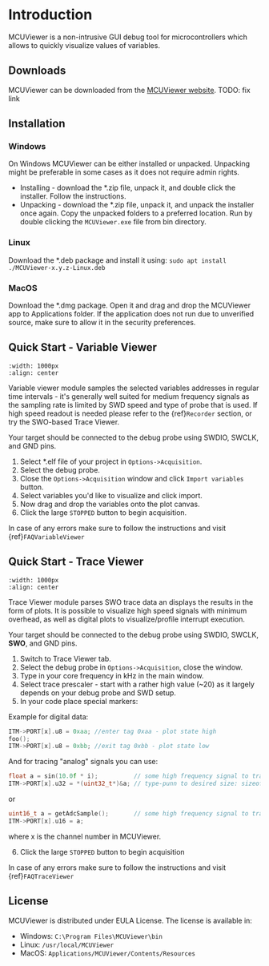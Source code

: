 # Introduction 

MCUViewer is a non-intrusive GUI debug tool for microcontrollers which allows to quickly visualize values of variables.

## Downloads

MCUViewer can be downloaded from the [MCUViewer website](https://mcuviewer.com). TODO: fix link

## Installation

### Windows

On Windows MCUViewer can be either installed or unpacked. Unpacking might be preferable in some cases as it does not require admin rights. 

* Installing - download the *.zip file, unpack it, and double click the installer. Follow the instructions.
* Unpacking - download the *.zip file, unpack it, and unpack the installer once again. Copy the unpacked folders to a preferred location. Run by double clicking the `MCUViewer.exe` file from bin directory. 

### Linux

Download the *.deb package and install it using:
`sudo apt install ./MCUViewer-x.y.z-Linux.deb`

### MacOS

Download the *.dmg package. Open it and drag and drop the MCUViewer app to Applications folder. If the application does not run due to unverified source, make sure to allow it in the security preferences.


## Quick Start - Variable Viewer

```{figure} ./images/VarViewerWhite.png
:width: 1000px
:align: center
```

Variable viewer module samples the selected variables addresses in regular time intervals - it's generally well suited for medium frequency signals as the sampling rate is limited by SWD speed and type of probe that is used. If high speed readout is needed please refer to the {ref}`Recorder` section, or try the SWO-based Trace Viewer.

Your target should be connected to the debug probe using SWDIO, SWCLK, and GND pins.

1. Select *.elf file of your project in `Options->Acquisition`.
2. Select the debug probe.
3. Close the `Options->Acquisition` window and click `Import variables` button. 
4. Select variables you'd like to visualize and click import.
5. Now drag and drop the variables onto the plot canvas.
6. Click the large `STOPPED` button to begin acquisition.

In case of any errors make sure to follow the instructions and visit {ref}`FAQVariableViewer`


## Quick Start - Trace Viewer

```{figure} ./images/TraceViewerWhite.png
:width: 1000px
:align: center
```

Trace Viewer module parses SWO trace data an displays the results in the form of plots. It is possible to visualize high speed signals with minimum overhead, as well as digital plots to visualize/profile interrupt execution.

Your target should be connected to the debug probe using SWDIO, SWCLK, **SWO**, and GND pins.

1. Switch to Trace Viewer tab.
2. Select the debug probe in `Options->Acquisition`, close the window.
3. Type in your core frequency in kHz in the main window.
4. Select trace prescaler - start with a rather high value (~20) as it largely depends on your debug probe and SWD setup.
5. In your code place special markers: 

Example for digital data: 
```c
ITM->PORT[x].u8 = 0xaa; //enter tag 0xaa - plot state high
foo();
ITM->PORT[x].u8 = 0xbb; //exit tag 0xbb - plot state low
```
And for tracing "analog" signals you can use: 
```c
float a = sin(10.0f * i);          // some high frequency signal to trace
ITM->PORT[x].u32 = *(uint32_t*)&a; // type-punn to desired size: sizeof(float) = sizeof(uint32_t)
```
or

```c
uint16_t a = getAdcSample();       // some high frequency signal to trace
ITM->PORT[x].u16 = a;              
```

where x is the channel number in MCUViewer.

6. Click the large `STOPPED` button to begin acquisition

In case of any errors make sure to follow the instructions and visit {ref}`FAQTraceViewer`

## License

MCUViewer is distributed under EULA License. The license is available in: 

* Windows: `C:\Program Files\MCUViewer\bin`
* Linux: `/usr/local/MCUViewer`
* MacOS: `Applications/MCUViewer/Contents/Resources`











  

